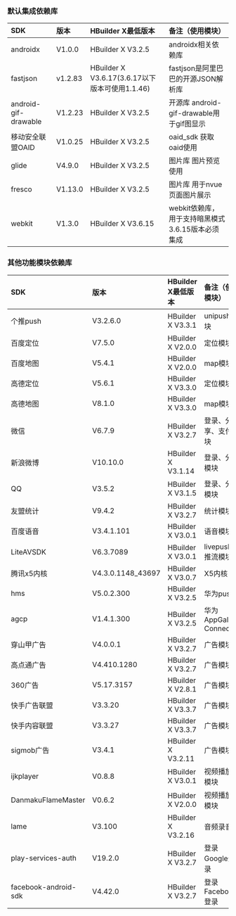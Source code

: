 
### 默认集成依赖库

|SDK|版本|HBuilder X最低版本|备注（使用模块）
|:----|:----|:----|:----
|androidx|V1.0.0|HBuilder X V3.2.5|androidx相关依赖库
|fastjson|v1.2.83|HBuilder X V3.6.17(3.6.17以下版本可使用1.1.46)|fastjson是阿里巴巴的开源JSON解析库
|android-gif-drawable|V1.2.23|HBuilder X V3.2.5|开源库 android-gif-drawable用于gif图显示
|移动安全联盟OAID|V1.0.25|HBuilder X V3.2.5|oaid_sdk 获取oaid使用
|glide|V4.9.0|HBuilder X V3.2.5|图片库 图片预览使用
|fresco|V1.13.0|HBuilder X V3.2.5|图片库 用于nvue页面图片展示
|webkit|V1.3.0|HBuilder X V3.6.15|webkit依赖库，用于支持暗黑模式  3.6.15版本必须集成


### 其他功能模块依赖库

|SDK|版本|HBuilder X最低版本|备注（使用模块）
|:----|:----|:----|:----
|个推push|V3.2.6.0|HBuilder X V3.3.1|unipush模块
|百度定位|V7.5.0|HBuilder X V2.0.0|定位模块
|百度地图|V5.4.1|HBuilder X V2.0.0|map模块
|高德定位|V5.6.1|HBuilder X V3.3.0|定位模块
|高德地图|V8.1.0|HBuilder X V3.3.0|map模块
|微信|V6.7.9|HBuilder X V3.2.7|登录、分享、支付模块
|新浪微博|V10.10.0|HBuilder X V3.1.14|登录、分享模块
|QQ|V3.5.2|HBuilder X V3.1.5|登录、分享模块
|友盟统计|V9.4.2|HBuilder X V3.2.7|统计模块
|百度语音|V3.4.1.101|HBuilder X V3.0.1|语音模块
|LiteAVSDK|V6.3.7089|HBuilder X V3.0.1|livepusher推流模块
|腾讯x5内核|V4.3.0.1148_43697|HBuilder X V3.0.7|X5内核
|hms|V5.0.2.300|HBuilder X V3.2.5|华为push
|agcp|V1.4.1.300|HBuilder X V3.2.5|华为AppGallery Connect
|穿山甲广告|V4.0.0.1|HBuilder X V3.2.7|广告模块
|高点通广告|V4.410.1280|HBuilder X V3.2.7|广告模块
|360广告|V5.17.3157|HBuilder X V2.8.1|广告模块
|快手广告联盟|V3.3.20|HBuilder X V3.3.7|广告模块
|快手内容联盟|V3.3.27|HBuilder X V3.3.7|广告模块
|sigmob广告|V3.4.1|HBuilder X V3.2.11|广告模块
|ijkplayer|V0.8.8|HBuilder X V3.0.1|视频播放器模块
|DanmakuFlameMaster|V0.6.2|HBuilder X V2.0.0|视频播放器模块
|lame|V3.100|HBuilder X V3.2.16|音频录音
|play-services-auth|V19.2.0|HBuilder X V3.2.7|登录 Google登录
|facebook-android-sdk|V4.42.0|HBuilder X V3.2.7|登录 Facebook登录